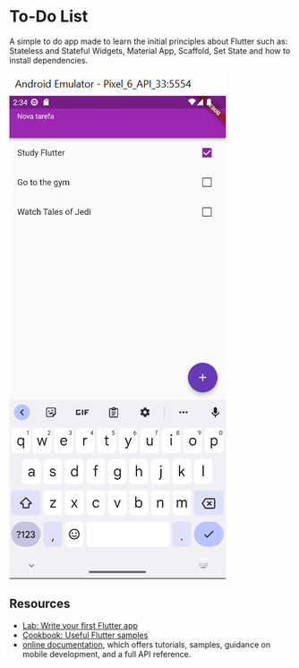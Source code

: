 # To-Do List

A simple to do app made to learn the initial principles about Flutter such as: Stateless and Stateful Widgets, Material App, Scaffold, Set State and how to install dependencies.

![Result](images/screen1.png "Screen")

## Resources

- [Lab: Write your first Flutter app](https://docs.flutter.dev/get-started/codelab)
- [Cookbook: Useful Flutter samples](https://docs.flutter.dev/cookbook)
- [online documentation](https://docs.flutter.dev/), which offers tutorials,
  samples, guidance on mobile development, and a full API reference.
